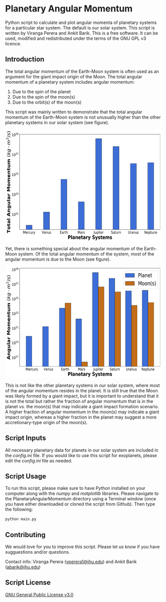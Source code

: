 # Planetary Angular Momentum

Python script to calculate and plot angular momenta of planetary systems for a particular star system. The default is our solar system. This script is written by Viranga Perera and Ankit Barik. This is a free software. It can be used, modified and redistributed under the terms of the GNU GPL v3 licence.

## Introduction
The total angular momentum of the Earth-Moon system is often used as an argument for the giant impact origin of the Moon. The total angular momentum of a planetary system includes angular momentum: 
1. Due to the spin of the planet
2. Due to the spin of the moon(s)
3. Due to the orbit(s) of the moon(s)

This script was mainly written to demonstrate that the total angular momentum of the Earth-Moon system is not unusually higher than the other planetary systems in our solar system (see figure).

<p align="center">
<img src="https://github.com/virangaperera/PlanetaryAngularMomentum/blob/master/Plots/Total_Angular_Momentum_Comparison.png" width="612" height="360" align="middle">
</p>

Yet, there is something special about the angular momentum of the Earth-Moon system. Of the total angular momentum of the system, most of the angular momentum is due to the Moon (see figure).

<p align="center">
<img src="https://github.com/virangaperera/PlanetaryAngularMomentum/blob/master/Plots/Planet_Moons_Angular_Momentum_Comparison.png" width="612" height="360" align="middle">
</p>

This is not like the other planetary systems in our solar system, where most of the angular momentum resides in the planet. It is still true that the Moon was likely formed by a giant impact, but it is important to understand that it is not the total but rather the fraction of angular momentum that is in the planet vs. the moon(s) that may indicate a giant impact formation scenario. A higher fraction of angular momentum in the moon(s) may indicate a giant impact origin, whereas a higher fraction in the planet may suggest a more accretionary-type origin of the moon(s).

## Script Inputs
All necessary planetary data for planets in our solar system are included in the *config.ini* file. If you would like to use this script for exoplanets, please edit the *config.ini* file as needed.

## Script Usage
To run this script, please make sure to have Python installed on your computer along with the *numpy* and *matplotlib* libraries. Please navigate to the PlanetaryAngularMomentum directory using a Terminal window (once you have either downloaded or cloned the script from Github). Then type the following:
```bash
python main.py
```

## Contributing
We would love for you to improve this script. Please let us know if you have sugguestions and/or questions.

Contact info:
Viranga Perera (vperera1@jhu.edu) and Ankit Barik (abarik@jhu.edu)

## Script License
[GNU General Public License v3.0](http://www.gnu.org/licenses/gpl-3.0.en.html)
